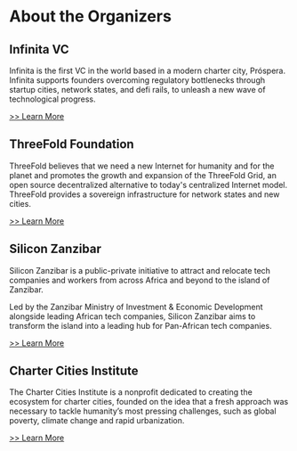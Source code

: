 # About the Organizers

## Infinita VC

Infinita is the first VC in the world based in a modern charter city, Próspera. Infinita supports founders overcoming regulatory bottlenecks through startup cities, network states, and defi rails, to unleash a new wave of technological progress.

[>> Learn More](https://infinitavc.com/)

## ThreeFold Foundation

ThreeFold believes that we need a new Internet for humanity and for the planet and promotes the growth and expansion of the ThreeFold Grid, an open source decentralized alternative to today's centralized Internet model. ThreeFold provides a sovereign infrastructure for network states and new cities.

[>> Learn More](https://threefold.io)

## Silicon Zanzibar

Silicon Zanzibar is a public-private initiative to attract and relocate tech companies and workers from across Africa and beyond to the island of Zanzibar.

Led by the Zanzibar Ministry of Investment & Economic Development alongside leading African tech companies, Silicon Zanzibar aims to transform the island into a leading hub for Pan-African tech companies.

[>> Learn More](https://www.siliconzanzibar.com/)

## Charter Cities Institute

The Charter Cities Institute is a nonprofit dedicated to creating the ecosystem for charter cities, founded on the idea that a fresh approach was necessary to tackle humanity’s most pressing challenges, such as global poverty, climate change and rapid urbanization.

[>> Learn More](https://chartercitiesinstitute.org/)